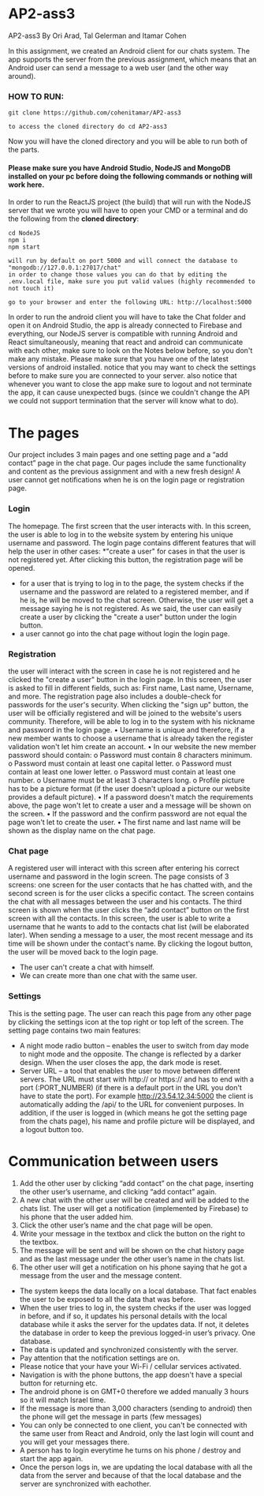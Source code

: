 # AP2-ass3
AP2-ass3 By Ori Arad, Tal Gelerman and Itamar Cohen

In this assignment, we created an Android client for our chats system. The app supports the server from the previous assignment, which means that an Android user can send a message to a web user (and the other way around). 

### HOW TO RUN:

```
git clone https://github.com/cohenitamar/AP2-ass3

to access the cloned directory do cd AP2-ass3
```
Now you will have the cloned directory and you will be able to run both of the parts.

#### Please make sure you have Android Studio, NodeJS and MongoDB installed on your pc before doing the following commands or nothing will work here.

In order to run the ReactJS project (the build) that will run with the NodeJS server that we wrote you will have to open
your CMD or a terminal and do the following from the **cloned directory**:
```
cd NodeJS
npm i
npm start

will run by default on port 5000 and will connect the database to "mongodb://127.0.0.1:27017/chat" 
in order to change those values you can do that by editing the .env.local file, make sure you put valid values (highly recommended to not touch it)

go to your browser and enter the following URL: http://localhost:5000
```

In order to run the android client you will have to take the Chat folder and open it on Android Studio, the app is already connected to Firebase and everything, our NodeJS server is compatible with running
Android and React simultaneously, meaning that react and android can communicate with each other, make sure to look on the Notes below before, so you don't make any mistake.
Please make sure that you have one of the latest versions of android installed. notice that you may want to check the settings before
to make sure you are connected to your server. also notice that whenever you want to close the app make sure to logout and not terminate the app, it can cause unexpected bugs.
(since we couldn't change the API we could not support termination that the server will know what to do).

# The pages
Our project includes 3 main pages and one setting page and a “add contact” page in the chat page.
Our pages include the same functionality and content as the previous assignment and with a new fresh design!
A user cannot get notifications when he is on the login page or registration page.

### Login
The homepage. The first screen that the user interacts with. In this screen, the user is able to log in to the website system by entering his unique username and password. The login page contains different features that will help the user in other cases: *"create a user" for cases in that the user is not registered yet. After clicking this button, the registration page will be opened.

- for a user that is trying to log in to the page, the system checks if the username and the password are related to a registered member, and if he is, he will be moved to the chat screen. Otherwise, the user will get a message saying he is not registered. As we said, the user can easily create a user by clicking the "create a user" button under the login button.
- a user cannot go into the chat page without login the login page.

### Registration
the user will interact with the screen in case he is not registered and he clicked the "create a user" button in the login page. In this screen, the user is asked to fill in different fields, such as: First name, Last name, Username, and more. The registration page also includes a double-check for passwords for the user's security. When clicking the "sign up" button, the user will be officially registered and will be joined to the website's users community. Therefore, will be able to log in to the system with his nickname and password in the login page.
•	Username is unique and therefore, if a new member wants to choose a username that is already taken the register validation won't let him create an account.
•	In our website the new member password should contain:
o	Password must contain 8 characters minimum.
o	Password must contain at least one capital letter.
o	Password must contain at least one lower letter.
o	Password must contain at least one number.
o	Username must be at least 3 characters long.
o	Profile picture has to be a picture format (if the user doesn't upload a picture our website provides a default picture).
•	If a password doesn't match the requirements above, the page won't let to create a user and a message will be shown on the screen.
•	If the password and the confirm password are not equal the page won't let to create the user.
•	The first name and last name will be shown as the display name on the chat page.

### Chat page
A registered user will interact with this screen after entering his correct username and password in the login screen.  The page consists of 3 screens: one screen for the user contacts that he has chatted with, and the second screen is for the user clicks a specific contact. The screen contains the chat with all messages between the user and his contacts. The third screen is shown when the user clicks the “add contact” button on the first screen with all the contacts. In this screen, the user is able to write a username that he wants to add to the contacts chat list (will be elaborated later). When sending a message to a user, the most recent message and its time will be shown under the contact's name. By clicking the logout button, the user will be moved back to the login page.
-	The user can't create a chat with himself.
-	We can create more than one chat with the same user.
  
### Settings
This is the setting page. The user can reach this page from any other page by clicking the settings icon at the top right or top left of the screen.
The setting page contains two main features:
- A night mode radio button – enables the user to switch from day mode to night mode and the opposite. The change is reflected by a darker design. When the user closes the app, the dark mode is reset. 
- Server URL – a tool that enables the user to move between different servers. The URL must start with http:// or https:// and has to end with a port (:PORT_NUMBER) (if there is a default port in the URL you don't have to state the port). For example http://23.54.12.34:5000 the client is automatically adding the /api/ to the URL for convenient purposes.
In addition, if the user is logged in (which means he got the setting page from the chats page), his name and profile picture will be displayed, and a logout button too.

# Communication between users
1.	Add the other user by clicking “add contact” on the chat page, inserting the other user’s username, and clicking “add contact” again.
2.	A new chat with the other user will be created and will be added to the chats list. The user will get a notification (implemented by Firebase) to his phone that the user added him.
3.	Click the other user’s name and the chat page will be open.
4.	Write your message in the textbox and click the button on the right to the textbox.
5.	The message will be sent and will be shown on the chat history page and as the last message under the other user’s name in the chats list. 
6.	The other user will get a notification on his phone saying that he got a message from the user and the message content.

   
- The system keeps the data locally on a local database. That fact enables the user to be exposed to all the data that was before.
- When the user tries to log in, the system checks if the user was logged in before, and if so, it updates his personal details with the local database while it asks the server for the updates data. If not, it deletes the database in order to keep the previous logged-in user’s privacy. One database.
- The data is updated and synchronized consistently with the server.
- Pay attention that the notification settings are on.
- Please notice that your have your Wi-Fi / cellular services activated. 
- Navigation is with the phone buttons, the app doesn't have a special button for returning etc.
- The android phone is on GMT+0 therefore we added manually 3 hours so it will match Israel time.
- If the message is more than 3,000 characters (sending to android) then the phone will get the message in parts (few messages)
- You can only be connected to one client, you can't be connected with the same user from React and Android, only the last login will count and you will get your messages there.
- A person has to login everytime he turns on his phone / destroy and start the app again.
- Once the person logs in, we are updating the local database with all the data from the server and because of that the local database and the server are synchronized with eachother.

